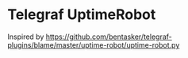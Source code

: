 # Telegraf UptimeRobot

Inspired by https://github.com/bentasker/telegraf-plugins/blame/master/uptime-robot/uptime-robot.py
